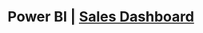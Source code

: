 # Power BI | [Sales Dashboard](https://app.powerbi.com/view?r=eyJrIjoiYTAwMTY0OWMtZTNkNy00MDk5LWIwZTktZDY2ZGMxNTQ3YzMyIiwidCI6ImRmODY3OWNkLWE4MGUtNDVkOC05OWFjLWM4M2VkN2ZmOTVhMCJ9)
